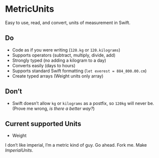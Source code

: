 # MetricUnits
Easy to use, read, and convert, units of measurement in Swift.

## Do
* Code as if you were writing (`120.kg` or `120.kilograms`)
* Supports operators (subtract, multiply, divide, add)
* Strongly typed (no adding a kilogram to a day)
* Converts easily (days to hours)
* Supports standard Swift formatting (`let everest = 884_800.00.cm`)
* Create typed arrays (Weight units only array)

## Don’t
* Swift doesn’t allow `kg` or `kilograms` as a postfix, so `120kg` will never be. (Prove me wrong, *is there a better way?*)

## Current supported Units
* Weight

I don’t like imperial, I’m a metric kind of guy. Go ahead. Fork me. Make *ImperialUnits*.
